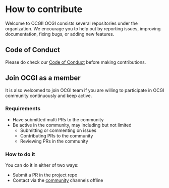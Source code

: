 # How to contribute

Welcome to OCGI! OCGI consists several repositories under the organization. We encourage you to help out by reporting issues, improving documentation, fixing bugs, or adding new features.

## Code of Conduct

Please do check our [Code of Conduct](./CODE_OF_CONDUCT.md) before making contributions.

## Join OCGI as a member

It is also welcomed to join OCGI team if you are willing to participate in OCGI community continuously and keep active.

### Requirements

- Have submitted multi PRs to the community
- Be active in the community, may including but not limited
  - Submitting or commenting on issues
  - Contributing PRs to the community
  - Reviewing PRs in the community

### How to do it

You can do it in either of two ways:

- Submit a PR in the project repo
- Contact via the [community](./README.md#community) channels offline